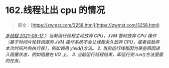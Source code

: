 <!--yml
category: 未分类
date: 0001-01-01 00:00:00
--->

# 162.线程让出 cpu 的情况

> 原文：[https://zwmst.com/3258.html](https://zwmst.com/3258.html)

   [ *多线程* ](https://zwmst.com/%e5%a4%9a%e7%ba%bf%e7%a8%8b)*[ <time datetime="2021-09-18T00:24:43+08:00"> 2021-09-17 </time> ](https://zwmst.com/3258.html)  1.  当前运行线程主动放弃 CPU，JVM 暂时放弃 CPU 操作（基于时间片轮转调度的 JVM 操作系统不会让线程永久放弃 CPU，或者说放弃本次时间片的执行权），例如调用 yield()方法。
2.  当前运行线程因为某些原因进入阻塞状态，例如阻塞在 I/O 上。
3.  当前运行线程结束，即运行完 run()方法里面的任务。*